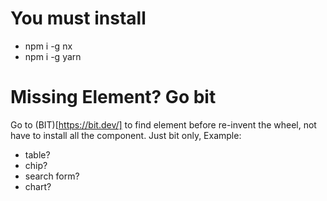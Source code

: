 # You must install
- npm i -g nx
- npm i -g yarn

# Missing Element? Go bit 
Go to (BIT)[https://bit.dev/] to find element before re-invent the wheel, not have to install all the component. Just bit only, Example:
- table? 
- chip?
- search form?
- chart?

